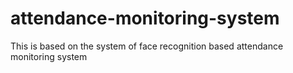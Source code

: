 # attendance-monitoring-system
This is based on the system of face recognition based attendance monitoring system
